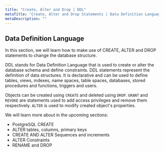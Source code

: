 ```yaml
---
title: "Create, Alter and Drop | DDL"
metaTitle: "Create, Alter and Drop Statements | Data Definition Language | PostgreSQL Tutorial"
metaDescription: ""
---
```


## Data Definition Language

In this section, we will learn how to make use of CREATE, ALTER and DROP statements to change the database structure.

DDL stands for Data Definition Language that is used to create or alter the database schema and define constraints. DDL statements represent the definition of data structures. It is declarative and can be used to define tables, views, indexes, name spaces, table spaces, databases, stored procedures and functions, triggers and users.

Objects can be created using `CREATE` and deleted using `DROP`. `GRANT` and `REVOKE` are statements used to add access privileges and remove them respectively. `ALTER` is used to modify created object's properties.

We will learn more about in the upcoming sections:

- PostgreSQL CREATE
- ALTER tables, columns, primary keys
- CREATE AND ALTER Sequences and increments
- ALTER Constraints
- RENAME and DROP
